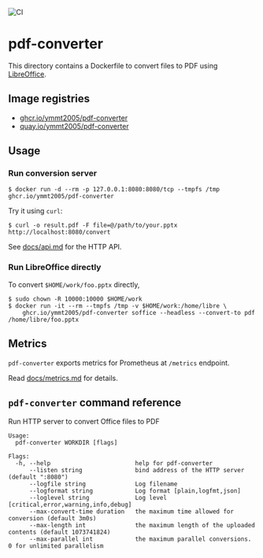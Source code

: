 ![CI](https://github.com/ymmt2005/pdf-converter/workflows/CI/badge.svg)

pdf-converter
=============

This directory contains a Dockerfile to convert files to PDF using [LibreOffice][].

## Image registries

- [ghcr.io/ymmt2005/pdf-converter](https://github.com/users/ymmt2005/packages/container/package/pdf-converter)
- [quay.io/ymmt2005/pdf-converter](https://quay.io/repository/ymmt2005/pdf-converter?tag=latest&tab=tags)

## Usage

### Run conversion server

```console
$ docker run -d --rm -p 127.0.0.1:8080:8080/tcp --tmpfs /tmp ghcr.io/ymmt2005/pdf-converter
```

Try it using `curl`:

```console
$ curl -o result.pdf -F file=@/path/to/your.pptx http://localhost:8080/convert
```

See [docs/api.md](docs/api.md) for the HTTP API.

### Run LibreOffice directly

To convert `$HOME/work/foo.pptx` directly,

```console
$ sudo chown -R 10000:10000 $HOME/work
$ docker run -it --rm --tmpfs /tmp -v $HOME/work:/home/libre \
    ghcr.io/ymmt2005/pdf-converter soffice --headless --convert-to pdf /home/libre/foo.pptx
```

## Metrics

`pdf-converter` exports metrics for Prometheus at `/metrics` endpoint.

Read [docs/metrics.md](docs/metrics.md) for details.

## `pdf-converter` command reference

Run HTTP server to convert Office files to PDF

```
Usage:
  pdf-converter WORKDIR [flags]

Flags:
  -h, --help                        help for pdf-converter
      --listen string               bind address of the HTTP server (default ":8080")
      --logfile string              Log filename
      --logformat string            Log format [plain,logfmt,json]
      --loglevel string             Log level [critical,error,warning,info,debug]
      --max-convert-time duration   the maximum time allowed for conversion (default 3m0s)
      --max-length int              the maximum length of the uploaded contents (default 1073741824)
      --max-parallel int            the maximum parallel conversions.  0 for unlimited parallelism
```

[LibreOffice]: https://www.libreoffice.org/
